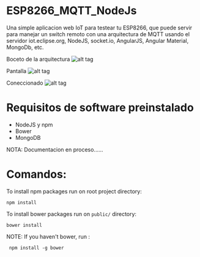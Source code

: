# ESP8266_MQTT_NodeJs
Una simple aplicacion web IoT para testear tu ESP8266, que puede servir para manejar un switch remoto con una arquitectura de MQTT usando el servidor iot.eclipse.org, NodeJS, socket.io, AngularJS, Angular Material, MongoDb, etc.

Boceto de la arquitectura
![alt tag](https://dl.dropboxusercontent.com/u/6174465/arquitectura.jpg)

Pantalla 
![alt tag](https://dl.dropboxusercontent.com/u/6174465/Screenshot.jpg)

Coneccionado
![alt tag](https://dl.dropboxusercontent.com/u/6174465/coneccionado.jpg)

# Requisitos de software preinstalado
* NodeJS y npm
* Bower
* MongoDB

NOTA: Documentacion en proceso......

# Comandos:
To install npm packages run on root project directory:
  ```
  npm install
  ```
 To install bower packages run on ```public/``` directory:
  ```
  bower install
  ```
  
 NOTE: If you haven't bower, run :
 
 ```
  npm install -g bower
  ```
